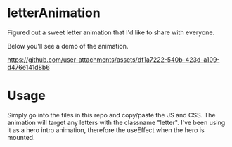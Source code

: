 # letterAnimation
Figured out a sweet letter animation that I'd like to share with everyone.

Below you'll see a demo of the animation.




https://github.com/user-attachments/assets/df1a7222-540b-423d-a109-d476e141d8b6

# Usage

Simply go into the files in this repo and copy/paste the JS and CSS.
The animation will target any letters with the classname "letter". 
I've been using it as a hero intro animation, therefore the useEffect when the hero is mounted. 
